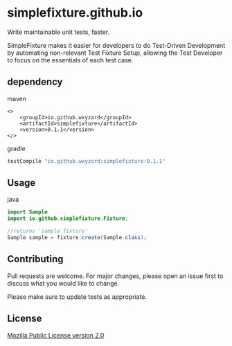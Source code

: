 # simplefixture.github.io
Write maintainable unit tests, faster.

SimpleFixture makes it easier for developers to do Test-Driven Development by automating non-relevant Test Fixture Setup, allowing the Test Developer to focus on the essentials of each test case.


## dependency

maven
```maven
<>
    <groupId>io.github.wxyzard</groupId>
    <artifactId>simplefixture</artifactId>
    <version>0.1.1</version>
</>
```

gradle
```gradle
testCompile "io.github.wxyzard:simplefixture:0.1.1"
```

## Usage

java
```java
import Sample
import io.github.simplefixture.Fixture;

//returns 'sample fixture'
Sample sample = fixture.create(Sample.class);

```

## Contributing
Pull requests are welcome. For major changes, please open an issue first to discuss what you would like to change.

Please make sure to update tests as appropriate.

## License
[Mozilla Public License version 2.0](https://www.mozilla.org/en-US/MPL/2.0/)

